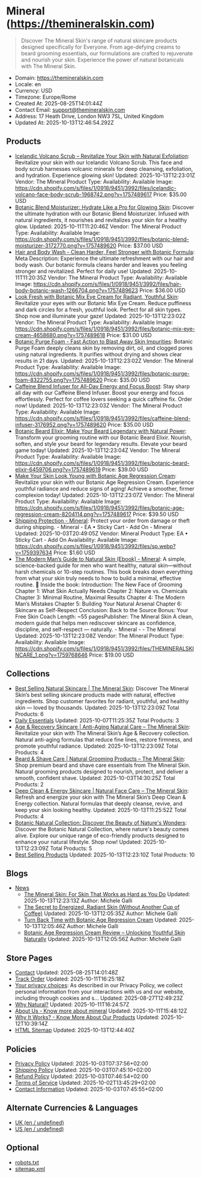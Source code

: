 # Mineral (https://themineralskin.com)

> Discover The Mineral Skin's range of natural skincare products designed specifically for Everyone. From age-defying creams to beard grooming essentials, our formulations are crafted to rejuvenate and nourish your skin. Experience the power of natural botanicals with The Mineral Skin.

- Domain: https://themineralskin.com
- Locale: en
- Currency: USD
- Timezone: Europe/Rome
- Created At: 2025-08-25T14:01:44Z
- Contact Email: support@themineralskin.com
- Address: 17 Heath Drive, London NW3 7SL, United Kingdom
- Updated At: 2025-10-13T12:46:54.292Z

## Products

- [Icelandic Volcano Scrub – Revitalize Your Skin with Natural Exfoliation](https://themineralskin.com/products/icelandic-volcano-face-body-scrub): Revitalize your skin with our Icelandic Volcano Scrub. This face and body scrub harnesses volcanic minerals for deep cleansing, exfoliation, and hydration. Experience glowing skin!
  Updated: 2025-10-13T12:23:01Z
  Vendor: The Mineral
  Product Type: 
  Availability: Available
  Image: https://cdn.shopify.com/s/files/1/0918/9451/3992/files/icelandic-volcano-face-body-scrub-1968742.png?v=1757489617
  Price: $35.00 USD
- [Botanic Blend Moisturizer: Hydrate Like a Pro for Glowing Skin](https://themineralskin.com/products/botanic-blend-moisturizer-1): Discover the ultimate hydration with our Botanic Blend Moisturizer. Infused with natural ingredients, it nourishes and revitalizes your skin for a healthy glow.
  Updated: 2025-10-11T11:20:46Z
  Vendor: The Mineral
  Product Type: 
  Availability: Available
  Image: https://cdn.shopify.com/s/files/1/0918/9451/3992/files/botanic-blend-moisturizer-3172770.png?v=1757489620
  Price: $37.00 USD
- [Hair and Body Wash - Clean Harder, Feel Stronger with Botanic Formula](https://themineralskin.com/products/hair-body-botanic-wash): Meta Description: Experience the ultimate refreshment with our hair and body wash. Our botanic formula cleans harder and leaves you feeling stronger and revitalized. Perfect for daily use!
  Updated: 2025-10-11T11:20:35Z
  Vendor: The Mineral
  Product Type: 
  Availability: Available
  Image: https://cdn.shopify.com/s/files/1/0918/9451/3992/files/hair-body-botanic-wash-1266704.png?v=1757489623
  Price: $36.00 USD
- [Look Fresh with Botanic Mix Eye Cream for Radiant, Youthful Skin](https://themineralskin.com/products/botanic-mix-eye-cream): Revitalize your eyes with our Botanic Mix Eye Cream. Reduce puffiness and dark circles for a fresh, youthful look. Perfect for all skin types. Shop now and illuminate your gaze!
  Updated: 2025-10-13T12:23:02Z
  Vendor: The Mineral
  Product Type: 
  Availability: Available
  Image: https://cdn.shopify.com/s/files/1/0918/9451/3992/files/botanic-mix-eye-cream-4658680.png?v=1757489618
  Price: $31.00 USD
- [Botanic Purge Foam - Fast Action to Blast Away Skin Impurities](https://themineralskin.com/products/botanic-purge-foam): Botanic Purge Foam deeply cleans skin by removing dirt, oil, and clogged pores using natural ingredients. It purifies without drying and shows clear results in 21 days.
  Updated: 2025-10-13T12:23:02Z
  Vendor: The Mineral
  Product Type: 
  Availability: Available
  Image: https://cdn.shopify.com/s/files/1/0918/9451/3992/files/botanic-purge-foam-8322755.png?v=1757489620
  Price: $35.00 USD
- [Caffeine Blend Infuser for All-Day Energy and Focus Boost](https://themineralskin.com/products/caffeine-blend-infuser): Stay sharp all day with our Caffeine Blend Infuser. Boost your energy and focus effortlessly. Perfect for coffee lovers seeking a quick caffeine fix. Order now!
  Updated: 2025-10-13T12:23:03Z
  Vendor: The Mineral
  Product Type: 
  Availability: Available
  Image: https://cdn.shopify.com/s/files/1/0918/9451/3992/files/caffeine-blend-infuser-3176952.png?v=1757489620
  Price: $35.00 USD
- [Botanic Beard Elixir: Make Your Beard Legendary with Natural Power](https://themineralskin.com/products/botanic-blend-elixir): Transform your grooming routine with our Botanic Beard Elixir. Nourish, soften, and style your beard for legendary results. Elevate your beard game today!
  Updated: 2025-10-13T12:23:04Z
  Vendor: The Mineral
  Product Type: 
  Availability: Available
  Image: https://cdn.shopify.com/s/files/1/0918/9451/3992/files/botanic-beard-elixir-6459706.png?v=1757489619
  Price: $39.00 USD
- [Make Your Skin Look Young with Botanic Age Regression Cream](https://themineralskin.com/products/botanic-age-regression-cream): Revitalize your skin with our Botanic Age Regression Cream. Experience youthful radiance and reduce signs of aging! Achieve a smoother, firmer complexion today!
  Updated: 2025-10-13T12:23:07Z
  Vendor: The Mineral
  Product Type: 
  Availability: Available
  Image: https://cdn.shopify.com/s/files/1/0918/9451/3992/files/botanic-age-regression-cream-8204114.png?v=1757489617
  Price: $39.50 USD
- [Shipping Protection - Mineral](https://themineralskin.com/products/ea-add-on-product): Protect your order from damage or theft during shipping. - Mineral - EA • Sticky Cart - Add On - Mineral
  Updated: 2025-10-03T20:49:05Z
  Vendor: Mineral
  Product Type: EA • Sticky Cart - Add On
  Availability: Available
  Image: https://cdn.shopify.com/s/files/1/0918/9451/3992/files/sp.webp?v=1759397634
  Price: $1.60 USD
- [The Modern Man’s Guide to Natural Skin (Ebook) - Mineral](https://themineralskin.com/products/the-modern-man-s-guide-to-natural-skin-ebook): A simple, science-backed guide for men who want healthy, natural skin—without harsh chemicals or 10-step routines. This book breaks down everything from what your skin truly needs to how to build a minimal, effective routine. 📘 Inside the book: Introduction: The New Face of Grooming Chapter 1: What Skin Actually Needs Chapter 2: Nature vs. Chemicals Chapter 3: Minimal Routine, Maximal Results Chapter 4: The Modern Man’s Mistakes Chapter 5: Building Your Natural Arsenal Chapter 6: Skincare as Self-Respect Conclusion: Back to the Source Bonus: Your Free Skin Coach Length: ~55 pagesPublisher: The Mineral Skin A clean, modern guide that helps men rediscover skincare as confidence, discipline, and self-respect — naturally. - Mineral -  - The Mineral
  Updated: 2025-10-13T12:23:08Z
  Vendor: The Mineral
  Product Type: 
  Availability: Available
  Image: https://cdn.shopify.com/s/files/1/0918/9451/3992/files/THEMINERALSKINCARE_1.png?v=1759768646
  Price: $19.00 USD

## Collections

- [Best Selling Natural Skincare | The Mineral Skin](https://themineralskin.com/collections/best-sellers): Discover The Mineral Skin’s best selling skincare products made with natural, effective ingredients. Shop customer favorites for radiant, youthful, and healthy skin — loved by thousands.
  Updated: 2025-10-13T12:23:09Z
  Total Products: 6
- [Daily Essentials](https://themineralskin.com/collections/daily-essentials)
  Updated: 2025-10-07T11:25:35Z
  Total Products: 3
- [Age & Recovery Skincare | Anti-Aging Natural Care – The Mineral Skin](https://themineralskin.com/collections/age-recovery): Revitalize your skin with The Mineral Skin’s Age & Recovery collection. Natural anti-aging formulas that reduce fine lines, restore firmness, and promote youthful radiance.
  Updated: 2025-10-13T12:23:09Z
  Total Products: 4
- [Beard & Shave Care | Natural Grooming Products – The Mineral Skin](https://themineralskin.com/collections/beard-shave-care): Shop premium beard and shave care essentials from The Mineral Skin. Natural grooming products designed to nourish, protect, and deliver a smooth, confident shave.
  Updated: 2025-10-03T14:30:25Z
  Total Products: 2
- [Deep Clean & Energy Skincare | Natural Face Care – The Mineral Skin](https://themineralskin.com/collections/deep-clean-energy): Refresh and energize your skin with The Mineral Skin’s Deep Clean & Energy collection. Natural formulas that deeply cleanse, revive, and keep your skin looking healthy.
  Updated: 2025-10-13T11:25:52Z
  Total Products: 4
- [Botanic Natural Collection: Discover the Beauty of Nature's Wonders](https://themineralskin.com/collections/the-botanic™-collection): Discover the Botanic Natural Collection, where nature's beauty comes alive. Explore our unique range of eco-friendly products designed to enhance your natural lifestyle. Shop now!
  Updated: 2025-10-13T12:23:09Z
  Total Products: 5
- [Best Selling Products](https://themineralskin.com/collections/best-selling-products)
  Updated: 2025-10-13T12:23:10Z
  Total Products: 10

## Blogs

- [News](https://themineralskin.com/blogs/news)
  - [The Mineral Skin: For Skin That Works as Hard as You Do](https://themineralskin.com/blogs/news/the-mineral-skin-for-skin-that-works-as-hard-as-you-do)
    Updated: 2025-10-13T12:23:13Z
    Author: Michele Galli
  - [The Secret to Energized, Radiant Skin (Without Another Cup of Coffee)](https://themineralskin.com/blogs/news/the-secret-to-energized-radiant-skin-without-another-cup-of-coffee)
    Updated: 2025-10-13T12:05:35Z
    Author: Michele Galli
  - [Turn Back Time with Botanic Age Regression Cream](https://themineralskin.com/blogs/news/turn-back-time-with-botanic-age-regression-cream)
    Updated: 2025-10-13T12:05:46Z
    Author: Michele Galli
  - [Botanic Age Regression Cream Review – Unlocking Youthful Skin Naturally](https://themineralskin.com/blogs/news/botanic-age-regression-cream-review-unlocking-youthful-skin-naturally)
    Updated: 2025-10-13T12:05:56Z
    Author: Michele Galli

## Store Pages

- [Contact](https://themineralskin.com/pages/contact)
  Updated: 2025-08-25T14:01:48Z
- [Track Order](https://themineralskin.com/pages/track-order)
  Updated: 2025-10-11T16:25:18Z
- [Your privacy choices](https://themineralskin.com/pages/data-sharing-opt-out): As described in our Privacy Policy, we collect personal information from your interactions with us and our website, including through cookies and s...
  Updated: 2025-08-27T12:49:23Z
- [Why Natural?](https://themineralskin.com/pages/why-natural)
  Updated: 2025-10-11T16:24:57Z
- [About Us - Know more about mineral](https://themineralskin.com/pages/ai-skincare-advisor)
  Updated: 2025-10-11T15:48:12Z
- [Why It Works? - Know More About Our Products](https://themineralskin.com/pages/why-it-works-know-more-about-our-products)
  Updated: 2025-10-12T10:39:14Z
- [HTML Sitemap](https://themineralskin.com/pages/html-sitemap)
  Updated: 2025-10-13T12:44:40Z

## Policies

- [Privacy Policy](https://themineralskin.com/policies/privacy-policy)
  Updated: 2025-10-03T07:37:56+02:00
- [Shipping Policy](https://themineralskin.com/policies/shipping-policy)
  Updated: 2025-10-03T07:45:10+02:00
- [Refund Policy](https://themineralskin.com/policies/refund-policy)
  Updated: 2025-10-03T07:46:54+02:00
- [Terms of Service](https://themineralskin.com/policies/terms-of-service)
  Updated: 2025-10-02T13:45:29+02:00
- [Contact Information](https://themineralskin.com/policies/contact-information)
  Updated: 2025-10-03T07:45:55+02:00

## Alternate Currencies & Languages

- [UK (en / undefined)](https://themineralskin.com/llms.txt?market=uk)
- [US (en / undefined)](https://themineralskin.com/llms.txt?market=us)

## Optional

- [robots.txt](https://themineralskin.com/robots.txt)
- [sitemap.xml](https://themineralskin.com/sitemap.xml)

